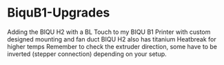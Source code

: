 # BiquB1-Upgrades
Adding the BIQU H2 with a BL Touch to my BIQU B1 Printer with custom designed mounting and fan duct
BIQU H2 also has titanium Heatbreak for higher temps
Remember to check the extruder direction, some have to be inverted (stepper connection) depending on your setup. 
